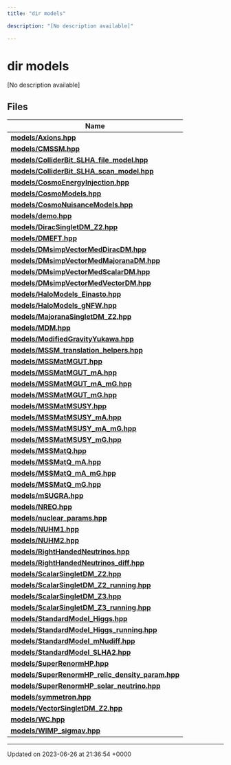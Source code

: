 ```yaml
---
title: "dir models"

description: "[No description available]"

---
```


# dir models

[No description available]

## Files

| Name           |
| -------------- |
| **[models/Axions.hpp](/documentation/code/files/axions_8hpp/#file-models-axions-hpp)**  |
| **[models/CMSSM.hpp](/documentation/code/files/cmssm_8hpp/#file-models-cmssm-hpp)**  |
| **[models/ColliderBit_SLHA_file_model.hpp](/documentation/code/files/colliderbit__slha__file__model_8hpp/#file-models-colliderbit-slha-file-model-hpp)**  |
| **[models/ColliderBit_SLHA_scan_model.hpp](/documentation/code/files/colliderbit__slha__scan__model_8hpp/#file-models-colliderbit-slha-scan-model-hpp)**  |
| **[models/CosmoEnergyInjection.hpp](/documentation/code/files/cosmoenergyinjection_8hpp/#file-models-cosmoenergyinjection-hpp)**  |
| **[models/CosmoModels.hpp](/documentation/code/files/cosmomodels_8hpp/#file-models-cosmomodels-hpp)**  |
| **[models/CosmoNuisanceModels.hpp](/documentation/code/files/cosmonuisancemodels_8hpp/#file-models-cosmonuisancemodels-hpp)**  |
| **[models/demo.hpp](/documentation/code/files/demo_8hpp/#file-models-demo-hpp)**  |
| **[models/DiracSingletDM_Z2.hpp](/documentation/code/files/diracsingletdm__z2_8hpp/#file-models-diracsingletdm-z2-hpp)**  |
| **[models/DMEFT.hpp](/documentation/code/files/dmeft_8hpp/#file-models-dmeft-hpp)**  |
| **[models/DMsimpVectorMedDiracDM.hpp](/documentation/code/files/dmsimpvectormeddiracdm_8hpp/#file-models-dmsimpvectormeddiracdm-hpp)**  |
| **[models/DMsimpVectorMedMajoranaDM.hpp](/documentation/code/files/dmsimpvectormedmajoranadm_8hpp/#file-models-dmsimpvectormedmajoranadm-hpp)**  |
| **[models/DMsimpVectorMedScalarDM.hpp](/documentation/code/files/dmsimpvectormedscalardm_8hpp/#file-models-dmsimpvectormedscalardm-hpp)**  |
| **[models/DMsimpVectorMedVectorDM.hpp](/documentation/code/files/dmsimpvectormedvectordm_8hpp/#file-models-dmsimpvectormedvectordm-hpp)**  |
| **[models/HaloModels_Einasto.hpp](/documentation/code/files/halomodels__einasto_8hpp/#file-models-halomodels-einasto-hpp)**  |
| **[models/HaloModels_gNFW.hpp](/documentation/code/files/halomodels__gnfw_8hpp/#file-models-halomodels-gnfw-hpp)**  |
| **[models/MajoranaSingletDM_Z2.hpp](/documentation/code/files/majoranasingletdm__z2_8hpp/#file-models-majoranasingletdm-z2-hpp)**  |
| **[models/MDM.hpp](/documentation/code/files/mdm_8hpp/#file-models-mdm-hpp)**  |
| **[models/ModifiedGravityYukawa.hpp](/documentation/code/files/modifiedgravityyukawa_8hpp/#file-models-modifiedgravityyukawa-hpp)**  |
| **[models/MSSM_translation_helpers.hpp](/documentation/code/files/mssm__translation__helpers_8hpp/#file-models-mssm-translation-helpers-hpp)**  |
| **[models/MSSMatMGUT.hpp](/documentation/code/files/mssmatmgut_8hpp/#file-models-mssmatmgut-hpp)**  |
| **[models/MSSMatMGUT_mA.hpp](/documentation/code/files/mssmatmgut__ma_8hpp/#file-models-mssmatmgut-ma-hpp)**  |
| **[models/MSSMatMGUT_mA_mG.hpp](/documentation/code/files/mssmatmgut__ma__mg_8hpp/#file-models-mssmatmgut-ma-mg-hpp)**  |
| **[models/MSSMatMGUT_mG.hpp](/documentation/code/files/mssmatmgut__mg_8hpp/#file-models-mssmatmgut-mg-hpp)**  |
| **[models/MSSMatMSUSY.hpp](/documentation/code/files/mssmatmsusy_8hpp/#file-models-mssmatmsusy-hpp)**  |
| **[models/MSSMatMSUSY_mA.hpp](/documentation/code/files/mssmatmsusy__ma_8hpp/#file-models-mssmatmsusy-ma-hpp)**  |
| **[models/MSSMatMSUSY_mA_mG.hpp](/documentation/code/files/mssmatmsusy__ma__mg_8hpp/#file-models-mssmatmsusy-ma-mg-hpp)**  |
| **[models/MSSMatMSUSY_mG.hpp](/documentation/code/files/mssmatmsusy__mg_8hpp/#file-models-mssmatmsusy-mg-hpp)**  |
| **[models/MSSMatQ.hpp](/documentation/code/files/mssmatq_8hpp/#file-models-mssmatq-hpp)**  |
| **[models/MSSMatQ_mA.hpp](/documentation/code/files/mssmatq__ma_8hpp/#file-models-mssmatq-ma-hpp)**  |
| **[models/MSSMatQ_mA_mG.hpp](/documentation/code/files/mssmatq__ma__mg_8hpp/#file-models-mssmatq-ma-mg-hpp)**  |
| **[models/MSSMatQ_mG.hpp](/documentation/code/files/mssmatq__mg_8hpp/#file-models-mssmatq-mg-hpp)**  |
| **[models/mSUGRA.hpp](/documentation/code/files/msugra_8hpp/#file-models-msugra-hpp)**  |
| **[models/NREO.hpp](/documentation/code/files/nreo_8hpp/#file-models-nreo-hpp)**  |
| **[models/nuclear_params.hpp](/documentation/code/files/nuclear__params_8hpp/#file-models-nuclear-params-hpp)**  |
| **[models/NUHM1.hpp](/documentation/code/files/nuhm1_8hpp/#file-models-nuhm1-hpp)**  |
| **[models/NUHM2.hpp](/documentation/code/files/nuhm2_8hpp/#file-models-nuhm2-hpp)**  |
| **[models/RightHandedNeutrinos.hpp](/documentation/code/files/righthandedneutrinos_8hpp/#file-models-righthandedneutrinos-hpp)**  |
| **[models/RightHandedNeutrinos_diff.hpp](/documentation/code/files/righthandedneutrinos__diff_8hpp/#file-models-righthandedneutrinos-diff-hpp)**  |
| **[models/ScalarSingletDM_Z2.hpp](/documentation/code/files/scalarsingletdm__z2_8hpp/#file-models-scalarsingletdm-z2-hpp)**  |
| **[models/ScalarSingletDM_Z2_running.hpp](/documentation/code/files/scalarsingletdm__z2__running_8hpp/#file-models-scalarsingletdm-z2-running-hpp)**  |
| **[models/ScalarSingletDM_Z3.hpp](/documentation/code/files/scalarsingletdm__z3_8hpp/#file-models-scalarsingletdm-z3-hpp)**  |
| **[models/ScalarSingletDM_Z3_running.hpp](/documentation/code/files/scalarsingletdm__z3__running_8hpp/#file-models-scalarsingletdm-z3-running-hpp)**  |
| **[models/StandardModel_Higgs.hpp](/documentation/code/files/standardmodel__higgs_8hpp/#file-models-standardmodel-higgs-hpp)**  |
| **[models/StandardModel_Higgs_running.hpp](/documentation/code/files/standardmodel__higgs__running_8hpp/#file-models-standardmodel-higgs-running-hpp)**  |
| **[models/StandardModel_mNudiff.hpp](/documentation/code/files/standardmodel__mnudiff_8hpp/#file-models-standardmodel-mnudiff-hpp)**  |
| **[models/StandardModel_SLHA2.hpp](/documentation/code/files/standardmodel__slha2_8hpp/#file-models-standardmodel-slha2-hpp)**  |
| **[models/SuperRenormHP.hpp](/documentation/code/files/superrenormhp_8hpp/#file-models-superrenormhp-hpp)**  |
| **[models/SuperRenormHP_relic_density_param.hpp](/documentation/code/files/superrenormhp__relic__density__param_8hpp/#file-models-superrenormhp-relic-density-param-hpp)**  |
| **[models/SuperRenormHP_solar_neutrino.hpp](/documentation/code/files/superrenormhp__solar__neutrino_8hpp/#file-models-superrenormhp-solar-neutrino-hpp)**  |
| **[models/symmetron.hpp](/documentation/code/files/symmetron_8hpp/#file-models-symmetron-hpp)**  |
| **[models/VectorSingletDM_Z2.hpp](/documentation/code/files/vectorsingletdm__z2_8hpp/#file-models-vectorsingletdm-z2-hpp)**  |
| **[models/WC.hpp](/documentation/code/files/wc_8hpp/#file-models-wc-hpp)**  |
| **[models/WIMP_sigmav.hpp](/documentation/code/files/wimp__sigmav_8hpp/#file-models-wimp-sigmav-hpp)**  |






-------------------------------

Updated on 2023-06-26 at 21:36:54 +0000
